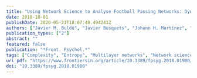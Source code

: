```yaml
---
title: "Using Network Science to Analyse Football Passing Networks: Dynamics, Space, Time, and the Multilayer Nature of the Game"
date: 2018-10-01
publishDate: 2020-05-21T18:07:40.494241Z
authors: ["Javier M. Buldú", "Javier Busquets", "Johann H. Martínez", "José L. Herrera-Diestra", "Ignacio Echegoyen", "Javier Galeano", "Jordi Luque"]
publication_types: ["2"]
abstract: ""
featured: false
publication: "*Front. Psychol.*"
tags: ["Complexity", "Entropy", "Multilayer networks", "Network science", "Passing networks", "Soccer"]
url_pdf: "https://www.frontiersin.org/article/10.3389/fpsyg.2018.01900/full"
doi: "10.3389/fpsyg.2018.01900"
---
```


